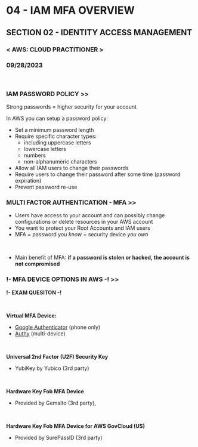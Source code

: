 # 04 - IAM MFA OVERVIEW

## SECTION 02 - IDENTITY ACCESS MANAGEMENT <br>

### < AWS: CLOUD PRACTITIONER > <br>

### 09/28/2023 <br>

<br>

### IAM PASSWORD POLICY >>

Strong passwords = higher security for your account

In AWS you can setup a password policy:

- Set a minimum password length
- Require specific character types:
  - including uppercase letters
  - lowercase letters
  - numbers
  - non-alphanumeric characters
- Allow all IAM users to change their passwords
- Require users to change their password after some time (password expiration)
- Prevent password re-use
  <br>

### MULTI FACTOR AUTHENTICATION - MFA >>

- Users have access to your account and can possibly change configurations or delete resources in your AWS account
- You want to protect your Root Accounts and IAM users
- MFA = password _you know_ + security device _you own_

<br>

- Main benefit of MFA:
  **if a password is stolen or hacked, the account is not compromised**
  <br>

### !- MFA DEVICE OPTIONS IN AWS -! >>

**!- EXAM QUESITON -!**

<br>

**Virtual MFA Device:**

- [Google Authenticator](https://play.google.com/store/apps/details?id=com.google.android.apps.authenticator2&hl=en_CA&gl=US) (phone only)
- [Authy](https://authy.com/) (multi-device)

<br>

**Universal 2nd Factor (U2F) Security Key**

- YubiKey by Yubico (3rd party)

<br>

**Hardware Key Fob MFA Device**

- Provided by Gemalto (3rd party),

<br>

**Hardware Key Fob MFA Device for AWS GovCloud (US)**

- Provided by SurePassID (3rd party)

<br>
